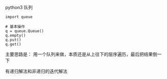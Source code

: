 python3 队列

```
import queue

# 基本操作
q = queue.Queue()
q.empty()
q.put()
q.get()
```

主要思路是：
用一个队列来做，本质还是从上往下的层序遍历，最后把结果倒一下

有递归解法和非递归的迭代解法
